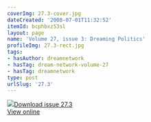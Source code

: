 ```yaml
---
coverImg: 27.3-cover.jpg
dateCreated: '2008-07-01T11:32:52'
itemId: bcphbxz53sl
layout: page
name: 'Volume 27, issue 3: Dreaming Politics'
profileImg: 27.3-rect.jpg
tags:
- hasAuthor: dreamnetwork
- hasTag: dream-network-volume-27
- hasTag: dreamnetwork
type: post
urlSlug: '27.3'
---
```

<img class="card-journal-img" src="../images/27.3-rect.jpg"/><a href="../files/pdfs/Volume_27/27.3_dreaming_politics.pdf" download="">Download issue 27.3</a><br><a href="../files/pdfs/Volume_27/27.3_dreaming_politics.pdf">View online</a>